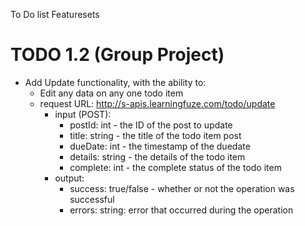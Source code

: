 To Do list Featuresets

# TODO 1.2 (Group Project)
- Add Update functionality, with the ability to:
    - Edit any data on any one todo item
    - request URL: http://s-apis.learningfuze.com/todo/update
        - input (POST):
            - postId: int - the ID of the post to update
            - title: string - the title of the todo item post
            - dueDate: int - the timestamp of the duedate
            - details: string - the details of the todo item
            - complete: int - the complete status of the todo item
        - output:
            - success: true/false - whether or not the operation was successful
            - errors: string: error that occurred during the operation
